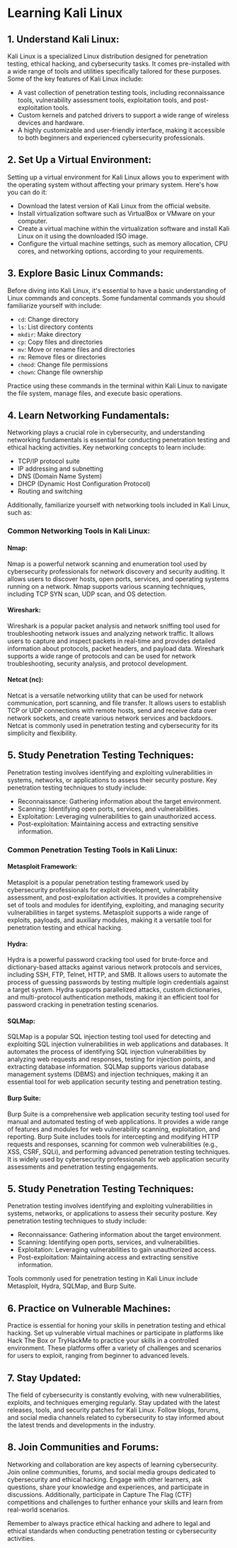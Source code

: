# Learning Kali Linux

## 1. Understand Kali Linux:

Kali Linux is a specialized Linux distribution designed for penetration testing, ethical hacking, and cybersecurity tasks. It comes pre-installed with a wide range of tools and utilities specifically tailored for these purposes. Some of the key features of Kali Linux include:

- A vast collection of penetration testing tools, including reconnaissance tools, vulnerability assessment tools, exploitation tools, and post-exploitation tools.
- Custom kernels and patched drivers to support a wide range of wireless devices and hardware.
- A highly customizable and user-friendly interface, making it accessible to both beginners and experienced cybersecurity professionals.

## 2. Set Up a Virtual Environment:

Setting up a virtual environment for Kali Linux allows you to experiment with the operating system without affecting your primary system. Here's how you can do it:

- Download the latest version of Kali Linux from the official website.
- Install virtualization software such as VirtualBox or VMware on your computer.
- Create a virtual machine within the virtualization software and install Kali Linux on it using the downloaded ISO image.
- Configure the virtual machine settings, such as memory allocation, CPU cores, and networking options, according to your requirements.

## 3. Explore Basic Linux Commands:

Before diving into Kali Linux, it's essential to have a basic understanding of Linux commands and concepts. Some fundamental commands you should familiarize yourself with include:

- `cd`: Change directory
- `ls`: List directory contents
- `mkdir`: Make directory
- `cp`: Copy files and directories
- `mv`: Move or rename files and directories
- `rm`: Remove files or directories
- `chmod`: Change file permissions
- `chown`: Change file ownership

Practice using these commands in the terminal within Kali Linux to navigate the file system, manage files, and execute basic operations.

## 4. Learn Networking Fundamentals:

Networking plays a crucial role in cybersecurity, and understanding networking fundamentals is essential for conducting penetration testing and ethical hacking activities. Key networking concepts to learn include:

- TCP/IP protocol suite
- IP addressing and subnetting
- DNS (Domain Name System)
- DHCP (Dynamic Host Configuration Protocol)
- Routing and switching

Additionally, familiarize yourself with networking tools included in Kali Linux, such as:

### Common Networking Tools in Kali Linux:

#### Nmap:

Nmap is a powerful network scanning and enumeration tool used by cybersecurity professionals for network discovery and security auditing. It allows users to discover hosts, open ports, services, and operating systems running on a network. Nmap supports various scanning techniques, including TCP SYN scan, UDP scan, and OS detection.

#### Wireshark:

Wireshark is a popular packet analysis and network sniffing tool used for troubleshooting network issues and analyzing network traffic. It allows users to capture and inspect packets in real-time and provides detailed information about protocols, packet headers, and payload data. Wireshark supports a wide range of protocols and can be used for network troubleshooting, security analysis, and protocol development.

#### Netcat (nc):

Netcat is a versatile networking utility that can be used for network communication, port scanning, and file transfer. It allows users to establish TCP or UDP connections with remote hosts, send and receive data over network sockets, and create various network services and backdoors. Netcat is commonly used in penetration testing and cybersecurity for its simplicity and flexibility.

## 5. Study Penetration Testing Techniques:

Penetration testing involves identifying and exploiting vulnerabilities in systems, networks, or applications to assess their security posture. Key penetration testing techniques to study include:

- Reconnaissance: Gathering information about the target environment.
- Scanning: Identifying open ports, services, and vulnerabilities.
- Exploitation: Leveraging vulnerabilities to gain unauthorized access.
- Post-exploitation: Maintaining access and extracting sensitive information.

### Common Penetration Testing Tools in Kali Linux:

#### Metasploit Framework:

Metasploit is a popular penetration testing framework used by cybersecurity professionals for exploit development, vulnerability assessment, and post-exploitation activities. It provides a comprehensive set of tools and modules for identifying, exploiting, and managing security vulnerabilities in target systems. Metasploit supports a wide range of exploits, payloads, and auxiliary modules, making it a versatile tool for penetration testing and ethical hacking.

#### Hydra:

Hydra is a powerful password cracking tool used for brute-force and dictionary-based attacks against various network protocols and services, including SSH, FTP, Telnet, HTTP, and SMB. It allows users to automate the process of guessing passwords by testing multiple login credentials against a target system. Hydra supports parallelized attacks, custom dictionaries, and multi-protocol authentication methods, making it an efficient tool for password cracking in penetration testing scenarios.

#### SQLMap:

SQLMap is a popular SQL injection testing tool used for detecting and exploiting SQL injection vulnerabilities in web applications and databases. It automates the process of identifying SQL injection vulnerabilities by analyzing web requests and responses, testing for injection points, and extracting database information. SQLMap supports various database management systems (DBMS) and injection techniques, making it an essential tool for web application security testing and penetration testing.

#### Burp Suite:

Burp Suite is a comprehensive web application security testing tool used for manual and automated testing of web applications. It provides a wide range of features and modules for web vulnerability scanning, exploitation, and reporting. Burp Suite includes tools for intercepting and modifying HTTP requests and responses, scanning for common web vulnerabilities (e.g., XSS, CSRF, SQLi), and performing advanced penetration testing techniques. It is widely used by cybersecurity professionals for web application security assessments and penetration testing engagements.

## 5. Study Penetration Testing Techniques:

Penetration testing involves identifying and exploiting vulnerabilities in systems, networks, or applications to assess their security posture. Key penetration testing techniques to study include:

- Reconnaissance: Gathering information about the target environment.
- Scanning: Identifying open ports, services, and vulnerabilities.
- Exploitation: Leveraging vulnerabilities to gain unauthorized access.
- Post-exploitation: Maintaining access and extracting sensitive information.

Tools commonly used for penetration testing in Kali Linux include Metasploit, Hydra, SQLMap, and Burp Suite.

## 6. Practice on Vulnerable Machines:

Practice is essential for honing your skills in penetration testing and ethical hacking. Set up vulnerable virtual machines or participate in platforms like Hack The Box or TryHackMe to practice your skills in a controlled environment. These platforms offer a variety of challenges and scenarios for users to exploit, ranging from beginner to advanced levels.

## 7. Stay Updated:

The field of cybersecurity is constantly evolving, with new vulnerabilities, exploits, and techniques emerging regularly. Stay updated with the latest releases, tools, and security patches for Kali Linux. Follow blogs, forums, and social media channels related to cybersecurity to stay informed about the latest trends and developments in the industry.

## 8. Join Communities and Forums:

Networking and collaboration are key aspects of learning cybersecurity. Join online communities, forums, and social media groups dedicated to cybersecurity and ethical hacking. Engage with other learners, ask questions, share your knowledge and experiences, and participate in discussions. Additionally, participate in Capture The Flag (CTF) competitions and challenges to further enhance your skills and learn from real-world scenarios.

Remember to always practice ethical hacking and adhere to legal and ethical standards when conducting penetration testing or cybersecurity activities.
